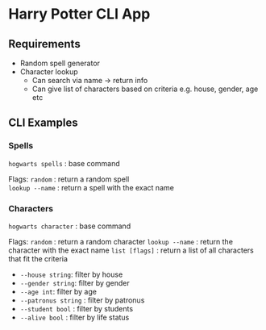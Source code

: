 # Harry Potter CLI App

## Requirements 
- Random spell generator
- Character lookup 
    - Can search via name -> return info 
    - Can give list of characters based on criteria e.g. house, gender, age etc


## CLI Examples 

### Spells
`hogwarts spells` : base command  

Flags: 
`random` : return a random spell   
`lookup --name` : return a spell with the exact name

### Characters 
`hogwarts character` : base command

Flags:
`random` : return a random character 
`lookup --name` : return the character with the exact name
`list [flags]` : return a list of all characters that fit the criteria 

- `--house string`: filter by house
- `--gender string`: filter by gender
- `--age int`: filter by age
- `--patronus string` : filter by patronus
- `--student bool` : filter by students
- `--alive bool` : filter by life status